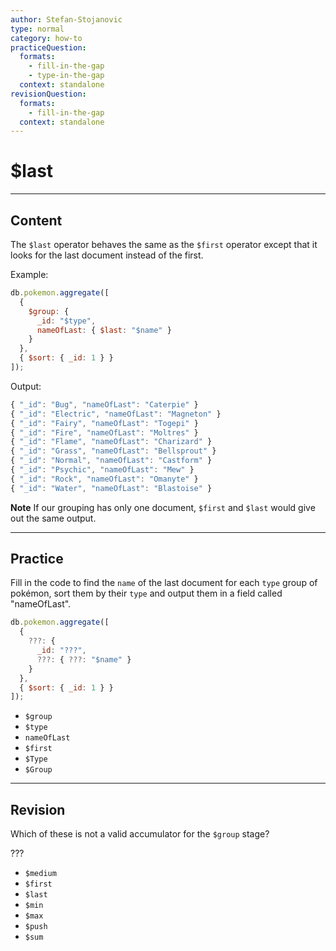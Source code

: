 ```yaml
---
author: Stefan-Stojanovic
type: normal
category: how-to
practiceQuestion:
  formats:
    - fill-in-the-gap
    - type-in-the-gap
  context: standalone
revisionQuestion:
  formats:
    - fill-in-the-gap
  context: standalone
---
```


# $last


---

## Content

The `$last` operator behaves the same as the `$first` operator except that it looks for the last document instead of the first.

Example:

```javascript
db.pokemon.aggregate([
  {
    $group: {
      _id: "$type",
      nameOfLast: { $last: "$name" }
    }
  },
  { $sort: { _id: 1 } }
]);
```

Output:

```javascript
{ "_id": "Bug", "nameOfLast": "Caterpie" }
{ "_id": "Electric", "nameOfLast": "Magneton" }
{ "_id": "Fairy", "nameOfLast": "Togepi" }
{ "_id": "Fire", "nameOfLast": "Moltres" }
{ "_id": "Flame", "nameOfLast": "Charizard" }
{ "_id": "Grass", "nameOfLast": "Bellsprout" }
{ "_id": "Normal", "nameOfLast": "Castform" }
{ "_id": "Psychic", "nameOfLast": "Mew" }
{ "_id": "Rock", "nameOfLast": "Omanyte" }
{ "_id": "Water", "nameOfLast": "Blastoise" }
```

**Note** If our grouping has only one document, `$first` and `$last` would give out the same output.


---

## Practice

Fill in the code to find the `name` of the last document for each `type` group of pokémon, sort them by their `type` and output them in a field called "nameOfLast".

```javascript
db.pokemon.aggregate([
  {
    ???: {
      _id: "???",
      ???: { ???: "$name" }
    }
  },
  { $sort: { _id: 1 } }
]);
```

- `$group`
- `$type`
- `nameOfLast `
- `$first`
- `$Type`
- `$Group`


---

## Revision

Which of these is not a valid accumulator for the `$group` stage?

???

- `$medium`
- `$first`
- `$last`
- `$min` 
- `$max`
- `$push`
- `$sum`
